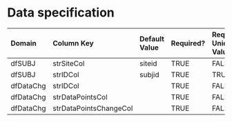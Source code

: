 # Data specification

|**Domain** |**Column Key**         |**Default Value** |**Required?** |**Require Unique Values?** |
|:----------|:----------------------|:-----------------|:-------------|:--------------------------|
|dfSUBJ     |strSiteCol             |siteid            |TRUE          |FALSE                      |
|dfSUBJ     |strIDCol               |subjid            |TRUE          |TRUE                       |
|dfDataChg  |strIDCol               |                  |TRUE          |FALSE                      |
|dfDataChg  |strDataPointsCol       |                  |TRUE          |FALSE                      |
|dfDataChg  |strDataPointsChangeCol |                  |TRUE          |FALSE                      |

